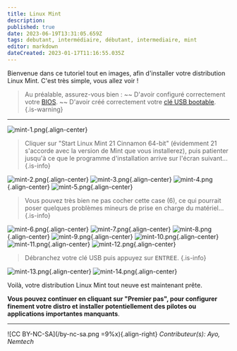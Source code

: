 ```yaml
---
title: Linux Mint
description: 
published: true
date: 2023-06-19T13:31:05.659Z
tags: debutant, intermédiaire, débutant, intermediaire, mint
editor: markdown
dateCreated: 2023-01-17T11:16:55.035Z
---
```


Bienvenue dans ce tutoriel tout en images, afin d'installer votre distribution Linux Mint. C'est très simple, vous allez voir !

> Au préalable, assurez-vous bien : 
> ~~ D'avoir configuré correctement votre [BIOS](/tutoriels/bios-boot).
> ~~ D'avoir créé correctement votre [clé USB bootable](/tutoriels/usb-bootable).
{.is-warning}

---

![mint-1.png](/images/mint-1.png){.align-center}

> Cliquer sur "Start Linux Mint 21 Cinnamon 64-bit" (évidemment 21 s'accorde avec la version de Mint que vous installerez), puis patienter jusqu'à ce que le programme d'installation arrive sur l'écran suivant...
{.is-info}

![mint-2.png](/images/mint-2.png){.align-center}
![mint-3.png](/images/mint-3.png){.align-center}
![mint-4.png](/images/mint-4.png){.align-center}
![mint-5.png](/images/mint-5.png){.align-center}

> Vous pouvez très bien ne pas cocher cette case (6), ce qui pourrait poser quelques problèmes mineurs de prise en charge du matériel...
{.is-info}

![mint-6.png](/images/mint-6.png){.align-center}
![mint-7.png](/images/mint-7.png){.align-center}
![mint-8.png](/images/mint-8.png){.align-center}
![mint-9.png](/images/mint-9.png){.align-center}
![mint-10.png](/images/mint-10.png){.align-center}
![mint-11.png](/images/mint-11.png){.align-center}
![mint-12.png](/images/mint-12.png){.align-center}

> Débranchez votre clé USB puis appuyez sur <kbd>ENTREE</kbd>.
{.is-info}

![mint-13.png](/images/mint-13.png){.align-center}
![mint-14.png](/images/mint-14.png){.align-center}

Voilà, votre distribution Linux Mint tout neuve est maintenant prête.

**Vous pouvez continuer en cliquant sur "Premier pas", pour configurer finement votre distro et installer potentiellement des pilotes ou applications importantes manquants**.

---
![CC BY-NC-SA](/by-nc-sa.png =9%x){.align-right} *Contributeur(s): Ayo, Nemtech*